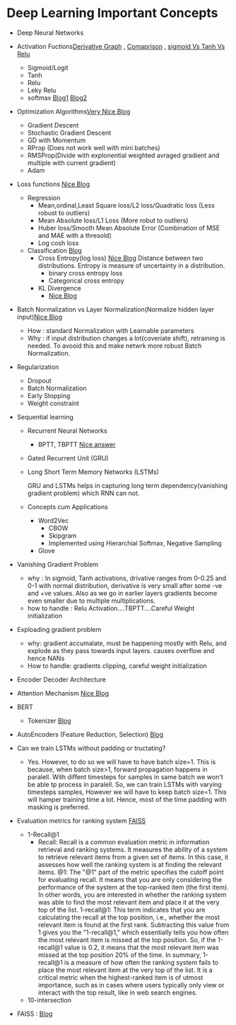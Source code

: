 # Deep Learning Important Concepts
- Deep Neural Networks
- Activation Fuctions[Derivative Graph](https://towardsdatascience.com/activation-functions-neural-networks-1cbd9f8d91d6) , [Comaprison](https://en.wikipedia.org/wiki/Activation_function) , [sigmoid Vs Tanh Vs Relu](https://towardsdatascience.com/exploring-activation-functions-for-neural-networks-73498da59b02)
  - Sigmoid/Logit
  - Tanh
  - Relu
  - Leky Relu
  - softmax [Blog1](https://developers.google.com/machine-learning/crash-course/multi-class-neural-networks/softmax) [Blog2](https://medium.com/data-science-bootcamp/understand-the-softmax-function-in-minutes-f3a59641e86d)
- Optimization Algorithms[Very Nice Blog](https://towardsdatascience.com/understanding-rmsprop-faster-neural-network-learning-62e116fcf29a)
  - Gradient Descent
  - Stochastic Gradient Descent
  - GD with Momentum
  - RProp (Does not work well with mini batches)
  - RMSProp(Divide with explonential weighted avraged gradient and multiple with current gradient)
  - Adam
- Loss functions [Nice Blog](https://heartbeat.fritz.ai/5-regression-loss-functions-all-machine-learners-should-know-4fb140e9d4b0)
  - Regression
    - Mean,ordinal,Least Square loss/L2 loss/Quadratic loss (Less robust to outliers)
    - Mean Absolute loss/L1 Loss (More robut to outliers)
    - Huber loss/Smooth Mean Absolute Error (Combination of MSE and MAE with a thresold)
    - Log cosh loss
  - Classification [Blog](https://machinelearningmastery.com/loss-and-loss-functions-for-training-deep-learning-neural-networks/)
    - Cross Entropy(log loss) [Nice Blog](https://towardsdatascience.com/understanding-binary-cross-entropy-log-loss-a-visual-explanation-a3ac6025181a)
     Distance between two distributions. Entropy is measure of uncertainty in a distribution.
      - binary cross entropy loss
      - Categorical cross entropy
    - KL Divergence
      -  [Nice Blog](https://www.countbayesie.com/blog/2017/5/9/kullback-leibler-divergence-explained) 
- Batch Normalization vs Layer Normalization(Normalize hidden layer input)[Nice Blog](https://www.pinecone.io/learn/batch-layer-normalization/#:~:text=Batch%20Normalization%20vs%20Layer%20Normalization&text=Batch%20normalization%20normalizes%20each%20feature,effective%20for%20small%20batch%20sizes.)
  - How : standard Normalization with Learnable parameters
  - Why : if input distribution changes a lot(coveriate shift), retraining is needed. To avooid this and make netwrk more robust Batch Normalization.
- Regularization
  - Dropout
  - Batch Normalization 
  - Early Stopping
  - Weight constraint
- Sequential learning
  - Recurrent Neural Networks
    - BPTT, TBPTT [Nice answer](https://stats.stackexchange.com/questions/219914/rnns-when-to-apply-bptt-and-or-update-weights)
  - Gated Recurrent Unit (GRU)
  - Long Short Term Memory Networks (LSTMs)
  
    GRU and LSTMs helps in capturing long term dependency(vanishing gradient problem) which RNN can not.
  - Concepts cum Applications
    - Word2Vec
      - CBOW
      - Skipgram
      - Implemented using Hierarchial Softmax, Negative Sampling
    - Glove
- Vanishing Gradient Problem
  - why : In sigmoid, Tanh activations, drivative ranges from 0-0.25 and 0-1 with normal distribution, derivative is very small after some -ve and +ve values. Also as we go in earlier layers gradients become even smaller due to multiple multiplications.
  - how to handle : Relu Activation....TBPTT....Careful Weight initialization
- Exploading gradient problem
  - why: gradient accumalate, must be happening mostly with Relu, and explode as they pass towards input layers. causes overflow and hence NANs
  - How to handle: gradients clipping, careful weight initialization
  
- Encoder Decoder Architecture
- Attention Mechanism [Nice Blog](https://towardsdatascience.com/attn-illustrated-attention-5ec4ad276ee3)
- BERT
  - Tokenizer [Blog](https://www.analyticsvidhya.com/blog/2021/09/an-explanatory-guide-to-bert-tokenizer/)
- AutoEncoders (Feature Reduction, Selection) [Blog](https://towardsdatascience.com/autoencoders-bits-and-bytes-of-deep-learning-eaba376f23ad)
- Can we train LSTMs without padding or tructating?
  - Yes. However, to do so we will have to have batch size=1. This is because, when batch size>1, forward propagation happens in paralell. With diffent timesteps for samples in same batch we won't be able tp process in paralell. So, we can train LSTMs with varying timesteps samples, However we will have to keep batch size=1. This will hamper training time a lot. Hence, most of the time padding with masking is preferred.
- Evaluation metrics for ranking system [FAISS](https://engineering.fb.com/2017/03/29/data-infrastructure/faiss-a-library-for-efficient-similarity-search/)
  - 1-Recall@1
    - Recall: Recall is a common evaluation metric in information retrieval and ranking systems. It measures the ability of a system to retrieve relevant items from a given set of items. In this case, it assesses how well the ranking system is at finding the relevant items.
      @1: The "@1" part of the metric specifies the cutoff point for evaluating recall. It means that you are only considering the performance of the system
      at the top-ranked item (the first item). In other words, you are interested in whether the ranking system was able to find the most relevant item and
      place it at the very top of the list.
      1-recall@1: This term indicates that you are calculating the recall at the top position, i.e., whether the most relevant item is found at the first
      rank. Subtracting this value from 1 gives you the "1-recall@1," which essentially tells you how often the most relevant item is missed at the top
      position. So, if the 1-recall@1 value is 0.2, it means that the most relevant item was missed at the top position 20% of the time.
      In summary, 1-recall@1 is a measure of how often the ranking system fails to place the most relevant item at the very top of the list. It is a critical
      metric when the highest-ranked item is of utmost importance, such as in cases where users typically only view or interact with the top result, like in
      web search engines.
  - 10-intersection
- FAISS : [Blog](https://www.pinecone.io/learn/series/faiss/faiss-tutorial/)

